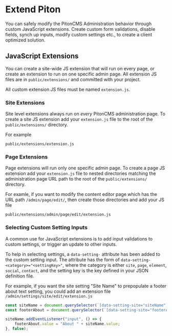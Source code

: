 # Extend Piton

You can safely modify the PitonCMS Administration behavior through custom JavaScript extensions. Create custom form validations, disable fields, synch up inputs, modify custom settings etc., to create a client optimized solution.

## JavaScript Extensions
You can create a site-wide JS extension that will run on every page, or create an extension to run on one specific admin page. All extension JS files are in `public/extensions/` and committed with your project.

All custom extension JS files must be named `extension.js`.

### Site Extensions
Site level extensions always run on _every_ PitonCMS administration page. To create a site JS extension add your `extension.js` file to the root of the `public/extensions/` directory.

For example
```
public/extensions/extension.js
```

### Page Extensions
Page extensions will run only one specific admin page. To create a page JS extension add your `extension.js` file to nested directories matching the administration page URL path to the root of the `public/extensions/` directory.

For examle, if you want to modify the content editor page which has the URL path `/admin/page/edit/`, then create those directories and add your JS file

```
public/extensions/admin/page/edit/extension.js
```

### Selecting Custom Setting Inputs
A common use for JavaScript extensions is to add input validations to custom settings, or trigger an update to other inputs.

To help in selecting settings, a `data-setting-` attribute has been added to the custom setting input. The attribute has the form of `data-setting-<category>="<settingKey>"`, where the category is either `site`, `page`, `element`, `social`, `contact`, and the setting key is the key defined in your JSON definition file.

For example, if you want the site setting "Site Name" to prepopulate a footer about text setting, you could add an extension file `/admin/settings/site/edit/extension.js`

```js
const siteName = document.querySelector(`[data-setting-site="siteName"]`);
const footerAbout = document.querySelector(`[data-setting-site="footerAbout"]`);

siteName.addEventListener("input", () => {
    footerAbout.value = "About " + siteName.value;
}, false);
```
